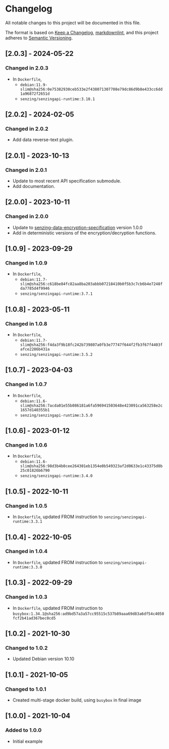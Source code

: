 # Changelog

All notable changes to this project will be documented in this file.

The format is based on [Keep a Changelog](https://keepachangelog.com/en/1.0.0/),
[markdownlint](https://dlaa.me/markdownlint/),
and this project adheres to [Semantic Versioning](https://semver.org/spec/v2.0.0.html).

## [2.0.3] - 2024-05-22

### Changed in 2.0.3

- In `Dockerfile`,
  - `debian:11.9-slim@sha256:0e75382930ceb533e2f438071307708e79dc86d9b8e433cc6dd1a96872f2651d`
  - `senzing/senzingapi-runtime:3.10.1`

## [2.0.2] - 2024-02-05

### Changed in 2.0.2

- Add data reverse-text plugin.

## [2.0.1] - 2023-10-13

### Changed in 2.0.1

- Update to most recent API specification submodule.
- Add documentation.

## [2.0.0] - 2023-10-11

### Changed in 2.0.0

- Update to [senzing-data-encryption-specification](https://github.com/Senzing/senzing-data-encryption-specification) version 1.0.0
- Add in deterministic versions of the encryption/decryption functions.

## [1.0.9] - 2023-09-29

### Changed in 1.0.9

- In `Dockerfile`,
  - `debian:11.7-slim@sha256:c618be84fc82aa8ba203abbb07218410b0f5b3c7cb6b4e7248fda7785d4f9946`
  - `senzing/senzingapi-runtime:3.7.1`

## [1.0.8] - 2023-05-11

### Changed in 1.0.8

- In `Dockerfile`,
  - `debian:11.7-slim@sha256:f4da3f9b18fc242b739807a0fb3e77747f644f2fb3f67f4403fafce2286b431a`
  - `senzing/senzingapi-runtime:3.5.2`

## [1.0.7] - 2023-04-03

### Changed in 1.0.7

- In `Dockerfile`,
  - `debian:11.6-slim@sha256:7acda01e55b086181a6fa596941503648e423091ca563258e2c1657d140355b1`
  - `senzing/senzingapi-runtime:3.5.0`

## [1.0.6] - 2023-01-12

### Changed in 1.0.6

- In `Dockerfile`,
  - `debian:11.6-slim@sha256:98d3b4b0cee264301eb1354e0b549323af2d0633e1c43375d0b25c01826b6790`
  - `senzing/senzingapi-runtime:3.4.0`

## [1.0.5] - 2022-10-11

### Changed in 1.0.5

- In `Dockerfile`, updated FROM instruction to `senzing/senzingapi-runtime:3.3.1`

## [1.0.4] - 2022-10-05

### Changed in 1.0.4

- In `Dockerfile`, updated FROM instruction to `senzing/senzingapi-runtime:3.3.0`

## [1.0.3] - 2022-09-29

### Changed in 1.0.3

- In `Dockerfile`, updated FROM instruction to `busybox:1.34.1@sha256:ad9bd57a3a57cc95515c537b89aaa69d83a6df54c4050fcf2b41ad367bec0cd5`

## [1.0.2] - 2021-10-30

### Changed to 1.0.2

- Updated Debian version 10.10

## [1.0.1] - 2021-10-05

### Changed to 1.0.1

- Created multi-stage docker build, using `busybox` in final image

## [1.0.0] - 2021-10-04

### Added to 1.0.0

- Initial example
